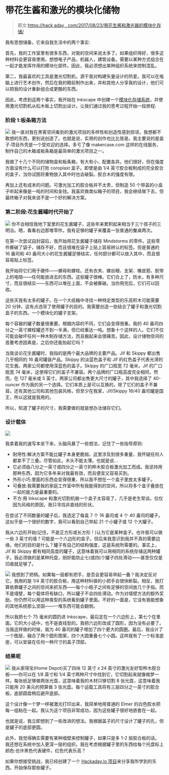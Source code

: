 # 带花生酱和激光的模块化储物

> 原文:[https://hack aday . com/2017/08/23/带花生酱和激光器的模块化存储/](https://hackaday.com/2017/08/23/modular-storage-with-peanut-butter-and-lasers/)

我有思想储备，它来自我生活中的两个事实:

首先，我的工作室里有很多东西，对我的空间来说太多了。如果组织得好，很多这种材料会更容易使用。想想电子产品，机器人，建筑设备。需要以某种方式组合在一起才能发挥作用的模块化部件。因此，我必须想出某种组织系统来控制混乱。

第二，我最喜欢的工具是激光切割机，源于我对构建矢量设计的热爱。我可以在电脑上进行艺术创作，然后在我的眼前制作出来，并和其他人分享我的设计，他们可以把我的设计重新组合成更酷的东西。

因此，考虑到这两个事实，我开始在 Inkscape 中创建一个[模块化存储系统](https://hackaday.io/project/26364-pbj-stacker)，并使用激光切割机从松木板上切割出设计。让我们通过我的思考过程开始一段旅程:

### 阶段 1:板条箱方法

[![](../Images/7b8ddd207ecdcbe190c60537f2d48b81.png)](https://hackaday.com/wp-content/uploads/2017/08/crates.jpg) 我一直对我在黑客空间看到的激光项目的多样性和创造性感到惊讶。我想都不敢想的东西，更别说创造了。也就是说，实用的创作也比比皆是。我主要说的是盒子:项目外壳是一个受欢迎的选择。多亏了像 makercase.com 这样的在线服务，制作自己的木箱或板条箱是最简单的激光项目之一。

我做了十几个不同的储物盒和板条箱，有大有小，配置各异。他们很好，但在强度方面没有什么可以打败 coroplast 盒子。即使是由 1/4 英寸胶合板制成的完全胶合的盒子，当你试图将重物放入其中时也会破裂。胶合木的强度有限。

再加上还有成本的问题。可激光加工的胶合板并不太贵，但制造 50 个带盖的小盒子听起来像是一吨的时间和金钱。我喜欢做类似箱子的项目，我会继续做下去，但最终箱子对我来说不是一个好的解决方案。

### 第二阶段:花生酱罐时代开始了

[![](../Images/29a0fe3b7c0980be6eba3bfea9ae3015.png)](https://hackaday.com/wp-content/uploads/2017/08/pbj.jpg) 你不会相信我地下室里的花生酱罐子，这些年来累积起来相当于三个孩子的三明治。嗯，看看右边那堆零件。我有足够的罐子来覆盖一张普通的餐桌两次。

在第一次尝试自封袋后，我开始用花生酱罐子储存 Mindstorms 的零件。这些零件撕破了袋子，储存不好，而且很难在袋子上贴上容易辨认的标签。但是普通的 16 盎司和 40 盎司大小的花生酱罐足够结实，任何部分都可以放入其中，而且很容易贴上标签。

我开始将它们用于硬件——螺母和螺栓。还有衣夹、螺丝眼、支架、橡皮筋、胶带上的电阻——任何能放进去的东西。这些罐子很棒。它们合上了，防水，有多种尺寸，而且很结实——东西可以堆在上面，不会被撕破。当你用完后，它们可以回收。

这些天我有太多的罐子。在一个大纸箱中寻找一种特定类型的乐高积木可能需要 20 分钟，这有点违背了使用罐子的目的。我需要创造一些结合了罐子和激光切割盒子的东西。一个模块化的罐子支架。

每个容器的罐子数量很重要。根据内容的不同，它们会变得很重。我的 40 盎司四分之一英寸螺栓罐还不到一半满，但已经重达一吨。想象十个这样的人。它们不仅可能会破坏任何一种木制存储方法，而且搬起来会很痛苦。因此，设计储物空间的首要考虑因素是，之后你还能抬起它吗？

当我谈论花生酱罐时，我指的是两个最大品牌的主要产品。Jif 和 Skippy 都出售几乎相同的 16 盎司罐装产品。Skippy 的淡蓝色盖子和 Jif 的红色盖子代表光滑的花生酱。两家公司都使用深蓝色的盖子。Skippy 的广口瓶宽 72 毫米，Jif 的广口瓶宽 74 毫米，这使得它们的盖子不兼容。两个品牌的广口瓶高度完全相同，然而，在 127 毫米或 5 英寸。两家公司都出售更大尺寸的罐子，其中我选择了 40-ouncer 作为我的另一个选择。它们本质上是可以互换的，除了它们的盖子不兼容。还有其他公司和其他包装风格，但至少在我家，Jif/Skippy 16/40 盎司罐是国王，所以这就是我用的。

所以，知道了罐子的尺寸，我需要做的就是想办法储存它们。

### 设计载体

![](../Images/6838c837af3328e610f23ddd1cf35b21.png)

我拿着我的速写本坐下来，头脑风暴了一些想法，记住了一些指导原则:

*   耐用性:解决方案不能比罐子本身更脆弱。这里涉及到很多重量，我怀疑任何人都拿不了三叠。尽管如此，木头不能太薄。也就是说…
*   它必须由八分之一英寸或四分之一英寸的桦木胶合板激光加工而成。我坚持用那种东西，因为它多年来对我最有效，而且便宜又容易买到。
*   外形小巧:里面的东西会变得很重，所以我不想在一个盒子里放太多罐子。
*   可叠放:我需要我的家庭工作室中所有我能得到的空间，所以将多个盒子叠放在一起的能力是最重要的。
*   不方:用 Inkscape 和激光切割机做一个盒子太容易了，几乎是老生常谈。仅仅因为风格的原因，我只寻找非直线的形状。

在尝试了不同数量的罐子后，我选定了每盒 7 个 16 盎司或 4 个 40 盎司的罐子。这似乎是一个很好的数字，我可以看到自己举起 21 个小罐子或 12 个大罐子。

我从六边形开始(记住，不是正方形或长方形！)认为它是某种盒子。也许我可以做一些 3 英寸的墙？可能是一个六边形的盒子。但后来我意识到我并不真的需要边缘。他们的目的是什么？罐子有自己的结构强度，这是系统所需要的。事实上，Jif 和 Skippy 都有相同高度的罐子，这意味着我可以用相同的系统存储这两种罐子。我必须做的是某种托盘，刚好能防止七(或四)个罐子四处滑动——甚至仅仅是凹痕就足够了。

[![](../Images/85cec7951834bfd61beb80a20b168a42.png)](https://hackaday.com/wp-content/uploads/2017/08/disc.jpg) 我想到了把柄。如果每一层都有把手，是否会更容易举起一叠？我决定反对它。我用的是 1/4 英寸的胶合板，用这种材料做的小把手会很快断裂。相反，我打算依靠罐子之间的空间来抓东西——每个小瓶子之间有足够的空间放几个手指。而不是墙壁，每个载体将有缺口，所以罐子不会四处滑动。作为对墙壁方法的额外奖励，你仍然可以用这种类型的系统看到罐子里面。不好的一面是，它没有我能想象的其他系统那么坚固——一堆东西可能会翻倒。

所以我把七个 75 毫米的圆扔进 Inkscape，最后定在一个六边形上，第七个在里面。它的大小适中，也不是直线型的。我把六边形改成了圆形，因为没有必要了。当我这样做的时候，我为 40 盎司的罐子增加了四个更大的圆圈。最后，我设计了一个图层，融合了两个圆形图案，四个大圆重叠七个小圆。这样就有了一个标准底座，可以安装在任何一种尺寸的盖子顶部。

### 结果呢

[![](../Images/8c1686d9d33063a45e90c946ac369961.png)](https://hackaday.com/wp-content/uploads/2017/08/stackers2.jpg) 我从家得宝(Home Depot)买了四块 12 英寸 x 24 英寸的激光友好型桦木胶合板——你可以在 1/8 英寸和 1/4 英寸两种尺寸中找到它，它切割起来就像做梦一样。每张纸足够做两张光盘，这意味着我的木材只够切割 8 张光盘，这意味着我只能用 20 美元的预算做 3 张光盘。每个运载工具将有三层四分之一英寸的胶合板，底部圆盘稍后避开底部。

这个设计像一个梦一样被激光打印出来，我简单地用普通的 Elmer 的白色胶水把每一组粘在一起。我认为这个项目非常成功，因为这些罐子很好地嵌套在一起。

也就是说，我立即想到了一些改进的想法。我根据盖子的尺寸设计了罐子的孔，但是罐子的底部更圆。

此外，我觉得确实需要有某种墙壁来控制罐子，如果只是多 1-2 层胶合板的话。我还想在系统中加入更深一层的组织。我在考虑根据罐子里的东西给每个托盘标上颜色:也许黑色代表硬件，红色代表乐高？

如果你想接受挑战，我已经创建了一个 [Hackaday.io 项目](https://hackaday.io/project/26364-pbj-stacker)来分享我所学到的东西。开始保存那些罐子。